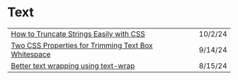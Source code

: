 # Text

|                                                                                                                                                 |         |
| ----------------------------------------------------------------------------------------------------------------------------------------------- | ------- |
| [How to Truncate Strings Easily with CSS](https://www.thisdot.co/blog/how-to-truncate-strings-easily-with-css?ref=dailydev)                     | 10/2/24 |
| [Two CSS Properties for Trimming Text Box Whitespace](https://css-tricks.com/two-css-properties-for-trimming-text-box-whitespace/?ref=dailydev) | 9/14/24 |
| [Better text wrapping using text-wrap](https://app.daily.dev/posts/better-text-wrapping-using-text-wrap-ama8yffxu)                              | 8/15/24 |
